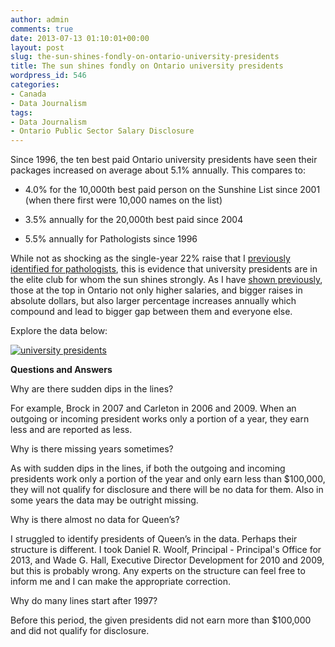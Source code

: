 ```yaml
---
author: admin
comments: true
date: 2013-07-13 01:10:01+00:00
layout: post
slug: the-sun-shines-fondly-on-ontario-university-presidents
title: The sun shines fondly on Ontario university presidents
wordpress_id: 546
categories:
- Canada
- Data Journalism
tags:
- Data Journalism
- Ontario Public Sector Salary Disclosure
---
```


Since 1996, the ten best paid Ontario university presidents have seen their packages increased on average about 5.1% annually. This compares to:



	
  * 4.0% for the 10,000th best paid person on the Sunshine List since 2001 (when there first were 10,000 names on the list)

	
  * 3.5% annually for the 20,000th best paid since 2004

	
  * 5.5% annually for Pathologists since 1996


While not as shocking as the single-year 22% raise that I [previously identified for pathologists](http://thinkdatavis.com/2013/04/19/20-25-raise-for-ontarios-pathologists-in-201-shows-sunshine-list/), this is evidence that university presidents are in the elite club for whom the sun shines strongly. As I have [shown previously](http://thinkdatavis.com/2013/05/06/second-largest-growth-gap-in-2012-for-ontario-sunshine-list/), those at the top in Ontario not only higher salaries, and bigger raises in absolute dollars, but also larger percentage increases annually which compound and lead to bigger gap between them and everyone else.

Explore the data below:

[![university presidents](http://thinkdatavis.com/wp-content/uploads/2013/07/university-presidents.png)](http://thinkdatavis.com/wp-content/uploads/2013/07/university-presidents.png)

**Questions and Answers**

Why are there sudden dips in the lines?


For example, Brock in 2007 and Carleton in 2006 and 2009. When an outgoing or incoming president works only a portion of a year, they earn less and are reported as less.


Why is there missing years sometimes?


As with sudden dips in the lines, if both the outgoing and incoming presidents work only a portion of the year and only earn less than $100,000, they will not qualify for disclosure and there will be no data for them. Also in some years the data may be outright missing.


Why is there almost no data for Queen’s?


I struggled to identify presidents of Queen’s in the data. Perhaps their structure is different. I took Daniel R. Woolf, Principal - Principal's Office for 2013, and Wade G. Hall, Executive Director Development for 2010 and 2009, but this is probably wrong. Any experts on the structure can feel free to inform me and I can make the appropriate correction.


Why do many lines start after 1997?


Before this period, the given presidents did not earn more than $100,000 and did not qualify for disclosure.
